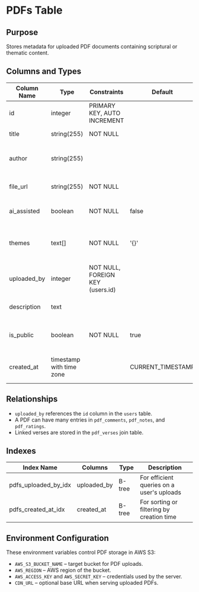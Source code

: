 # PDFs Table

## Purpose
Stores metadata for uploaded PDF documents containing scriptural or thematic content.

## Columns and Types

| Column Name | Type | Constraints | Default | Description |
|-------------|------|-------------|---------|-------------|
| id | integer | PRIMARY KEY, AUTO INCREMENT | | Unique identifier for the PDF |
| title | string(255) | NOT NULL | | Title of the document |
| author | string(255) | | | Author or source of the document |
| file_url | string(255) | NOT NULL | | Location of the PDF in S3 or CDN |
| ai_assisted | boolean | NOT NULL | false | Indicates if AI assisted in creation |
| themes | text[] | NOT NULL | '{}' | Array of themes/tags associated with the PDF |
| uploaded_by | integer | NOT NULL, FOREIGN KEY (users.id) | | ID of the user who uploaded |
| description | text | | | Optional description for the PDF |
| is_public | boolean | NOT NULL | true | Whether the PDF is publicly visible |
| created_at | timestamp with time zone | | CURRENT_TIMESTAMP | Timestamp of when the PDF was uploaded |

## Relationships

- `uploaded_by` references the `id` column in the `users` table.
- A PDF can have many entries in `pdf_comments`, `pdf_notes`, and `pdf_ratings`.
- Linked verses are stored in the `pdf_verses` join table.

## Indexes

| Index Name | Columns | Type | Description |
|------------|---------|------|-------------|
| pdfs_uploaded_by_idx | uploaded_by | B-tree | For efficient queries on a user's uploads |
| pdfs_created_at_idx | created_at | B-tree | For sorting or filtering by creation time |

## Environment Configuration

These environment variables control PDF storage in AWS S3:

- `AWS_S3_BUCKET_NAME` – target bucket for PDF uploads.
- `AWS_REGION` – AWS region of the bucket.
- `AWS_ACCESS_KEY` and `AWS_SECRET_KEY` – credentials used by the server.
- `CDN_URL` – optional base URL when serving uploaded PDFs.

